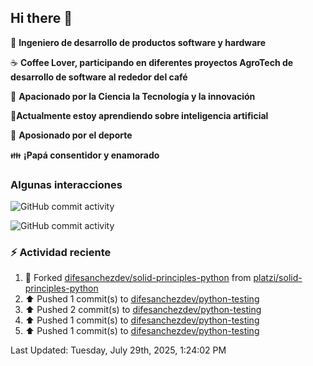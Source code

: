 ## Hi there 👋

:robot: **Ingeniero de desarrollo de productos software y hardware**

:coffee: **Coffee Lover, participando en diferentes proyectos AgroTech de desarrollo de software al rededor del café**

:satellite: **Apacionado por la Ciencia la Tecnología y la innovación**

:book:**Actualmente estoy aprendiendo sobre inteligencia artificial** 

:running: **Aposionado por el deporte**

:family: **¡Papá consentidor y enamorado**

### Algunas interacciones

![GitHub commit activity](https://img.shields.io/github/commit-activity/m/difesanchezdev/difesanchezdev) 

![GitHub commit activity](https://img.shields.io/github/commit-activity/m/difesanchezdev/miPrimerRepo)

### :zap: Actividad reciente
<!--RECENT_ACTIVITY:start-->
1. 🔱 Forked [difesanchezdev/solid-principles-python](https://github.com/difesanchezdev/solid-principles-python) from [platzi/solid-principles-python](https://github.com/platzi/solid-principles-python)<br>
2. ⬆️ Pushed 1 commit(s) to [difesanchezdev/python-testing](https://github.com/difesanchezdev/python-testing)<br>
3. ⬆️ Pushed 2 commit(s) to [difesanchezdev/python-testing](https://github.com/difesanchezdev/python-testing)<br>
4. ⬆️ Pushed 1 commit(s) to [difesanchezdev/python-testing](https://github.com/difesanchezdev/python-testing)<br>
5. ⬆️ Pushed 1 commit(s) to [difesanchezdev/python-testing](https://github.com/difesanchezdev/python-testing)<br>
<!--RECENT_ACTIVITY:end-->
<!--RECENT_ACTIVITY:last_update-->
Last Updated: Tuesday, July 29th, 2025, 1:24:02 PM
<!--RECENT_ACTIVITY:last_update_end-->

<!--
**difesanchezdev/difesanchezdev** is a ✨ _special_ ✨ repository because its `README.md` (this file) appears on your GitHub profile.

Here are some ideas to get you started:

- 🔭 I’m currently working on ...
- 🌱 I’m currently learning ...
- 👯 I’m looking to collaborate on ...
- 🤔 I’m looking for help with ...
- 💬 Ask me about ...
- 📫 How to reach me: ...
- 😄 Pronouns: ...
- ⚡ Fun fact: ...
-->
